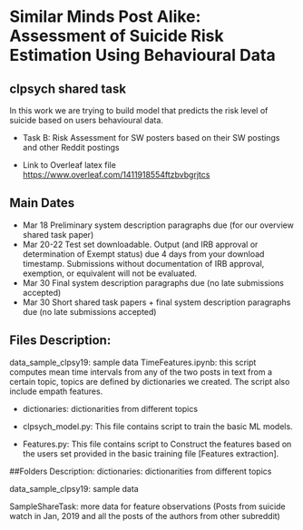 # Similar Minds Post Alike: Assessment of Suicide Risk Estimation Using Behavioural Data
## clpsych shared task
In this work we are trying to build model that predicts the risk level of suicide based on users behavioural data. 
* Task B: Risk Assessment for SW posters based on their SW postings and other Reddit postings

* Link to Overleaf latex file https://www.overleaf.com/1411918554ftzbvbgrjtcs
## Main Dates
* Mar 18     Preliminary system description paragraphs due (for our overview shared task paper)
* Mar 20-22  Test set downloadable. Output (and IRB approval or determination of Exempt status) due 4 days from your download timestamp.   Submissions without documentation of IRB approval, exemption, or equivalent will not be evaluated.
* Mar 30     Final system description paragraphs due (no late submissions accepted)
* Mar 30     Short shared task papers + final system description paragraphs due (no late submissions accepted)


## Files Description:
data_sample_clpsy19: sample data
TimeFeatures.ipynb: this script computes mean time intervals from any of the two posts in text from a certain topic, topics are defined by dictionaries we created. The script also include empath features.

* dictionaries: dictionarities from different topics

* clpsych_model.py: This file contains script to train the basic ML models. 

* Features.py: This file contains script to Construct the features based on the users set provided in the basic training file [Features extraction]. 

##Folders Description:
dictionaries: dictionarities from different topics

data_sample_clpsy19: sample data

SampleShareTask: more data for feature observations (Posts from suicide watch in Jan, 2019 and all the posts of the authors from other subreddit)
